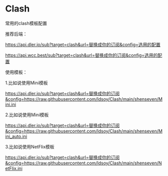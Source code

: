 # Clash
常用的clash模板配置

推荐后端：

https://api.dler.io/sub?target=clash&url=替换成你的订阅&config=选用的配置

https://api.wcc.best/sub?target=clash&url=替换成你的订阅&config=选用的配置

使用模板：

1.比如说使用Mini模板

https://api.dler.io/sub?target=clash&url=替换成你的订阅&config=https://raw.githubusercontent.com/ldsoy/Clash/main/shenseven/Mini.ini

2.比如说使用Mini模板

https://api.dler.io/sub?target=clash&url=替换成你的订阅&config=https://raw.githubusercontent.com/ldsoy/Clash/main/shenseven/Mini_auto.ini

3.比如说使用NetFlix模板

https://api.dler.io/sub?target=clash&url=替换成你的订阅&config=https://raw.githubusercontent.com/ldsoy/Clash/main/shenseven/NetFlix.ini
